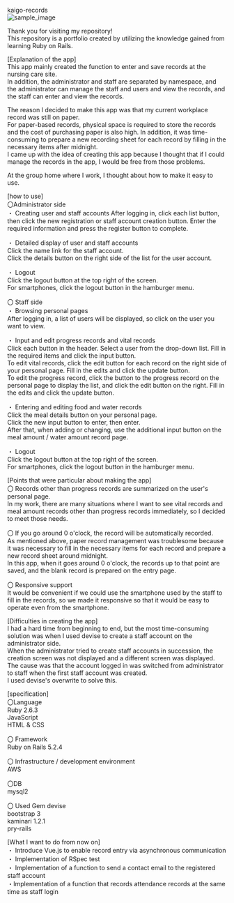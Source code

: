 kaigo-records<br>
![sample_image]()

Thank you for visiting my repository!<br>
This repository is a portfolio created by utilizing the knowledge gained from learning Ruby on Rails.

[Explanation of the app]<br>
This app mainly created the function to enter and save records at the nursing care site.<br>
In addition, the administrator and staff are separated by namespace, and the administrator can manage the staff and users and view the records, and the staff can enter and view the records.

The reason I decided to make this app was that my current workplace record was still on paper.<br>
For paper-based records, physical space is required to store the records and the cost of purchasing paper is also high. In addition, it was time-consuming to prepare a new recording sheet for each record by filling in the necessary items after midnight.<br>
I came up with the idea of creating this app because I thought that if I could manage the records in the app, I would be free from those problems.

At the group home where I work, I thought about how to make it easy to use.

[how to use]<br>
〇Administrator side<br>
・ Creating user and staff accounts
After logging in, click each list button, then click the new registration or staff account creation button.
Enter the required information and press the register button to complete.

・ Detailed display of user and staff accounts<br>
Click the name link for the staff account.<br>
Click the details button on the right side of the list for the user account.

・ Logout<br>
Click the logout button at the top right of the screen.<br>
For smartphones, click the logout button in the hamburger menu.

〇 Staff side<br>
・ Browsing personal pages<br>
After logging in, a list of users will be displayed, so click on the user you want to view.

・ Input and edit progress records and vital records<br>
Click each button in the header. Select a user from the drop-down list. Fill in the required items and click the input button.<br>
To edit vital records, click the edit button for each record on the right side of your personal page. Fill in the edits and click the update button.<br>
To edit the progress record, click the button to the progress record on the personal page to display the list, and click the edit button on the right. Fill in the edits and click the update button.

・ Entering and editing food and water records<br>
Click the meal details button on your personal page.<br>
Click the new input button to enter, then enter.<br>
After that, when adding or changing, use the additional input button on the meal amount / water amount record page.

・ Logout<br>
Click the logout button at the top right of the screen.<br>
For smartphones, click the logout button in the hamburger menu.

[Points that were particular about making the app]<br>
〇 Records other than progress records are summarized on the user's personal page.<br>
In my work, there are many situations where I want to see vital records and meal amount records other than progress records immediately, so I decided to meet those needs.

〇 If you go around 0 o'clock, the record will be automatically recorded.<br>
As mentioned above, paper record management was troublesome because it was necessary to fill in the necessary items for each record and prepare a new record sheet around midnight.<br>
In this app, when it goes around 0 o'clock, the records up to that point are saved, and the blank record is prepared on the entry page.

〇 Responsive support<br>
It would be convenient if we could use the smartphone used by the staff to fill in the records, so we made it responsive so that it would be easy to operate even from the smartphone.

[Difficulties in creating the app]<br>
I had a hard time from beginning to end, but the most time-consuming solution was when I used devise to create a staff account on the administrator side.<br>
When the administrator tried to create staff accounts in succession, the creation screen was not displayed and a different screen was displayed.<br>
The cause was that the account logged in was switched from administrator to staff when the first staff account was created.<br>
I used devise's overwrite to solve this.

[specification]<br>
〇Language<br>
   Ruby 2.6.3<br>
   JavaScript<br>
   HTML & CSS<br>
   
〇 Framework<br>
   Ruby on Rails 5.2.4
   
〇 Infrastructure / development environment<br>
   AWS
   
〇DB<br>
   mysql2
   
〇 Used Gem
   devise<br>
   bootstrap 3<br>
   kaminari 1.2.1<br>
   pry-rails
   
[What I want to do from now on]<br>
・ Introduce Vue.js to enable record entry via asynchronous communication<br>
・ Implementation of RSpec test<br>
・ Implementation of a function to send a contact email to the registered staff account<br>
・Implementation of a function that records attendance records at the same time as staff login<br>

